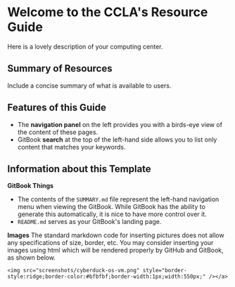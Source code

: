 # Welcome to the CCLA's Resource Guide

Here is a lovely description of your computing center.

## Summary of Resources

Include a concise summary of what is available to users.

## Features of this Guide

* The **navigation panel** on the left provides you with a birds-eye view of the content of these pages.
* GitBook **search** at the top of the left-hand side allows you to list only content that matches your keywords.

## Information about this Template

**GitBook Things**
- The contents of the `SUMMARY.md` file represent the left-hand navigation menu when viewing the GitBook. While GitBook has the ability to generate this automatically, it is nice to have more control over it.
- `README.md` serves as your GitBook's landing page.

**Images**
The standard markdown code for inserting pictures does not allow any specifications of size, border, etc. You may consider inserting your images using html which will be rendered properly by GitHub and GitBook, as shown below.

```
<img src="screenshots/cyberduck-os-vm.png" style="border-style:ridge;border-color:#bfbfbf;border-width:1px;width:550px;" /></a>
```

